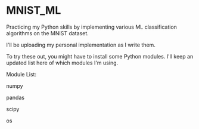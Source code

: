 # MNIST_ML
Practicing my Python skills by implementing various ML classification algorithms on the MNIST dataset.

I'll be uploading my personal implementation as I write them.

To try these out, you might have to install some Python modules. I'll keep an updated list here of which modules I'm using.

Module List:

numpy

pandas

scipy

os
